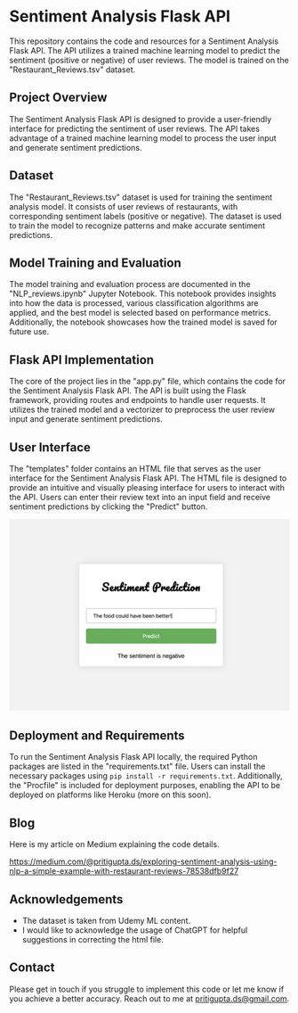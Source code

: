 # Sentiment Analysis Flask API

This repository contains the code and resources for a Sentiment Analysis Flask API. The API utilizes a trained machine learning model to predict the sentiment (positive or negative) of user reviews. The model is trained on the "Restaurant_Reviews.tsv" dataset.

## Project Overview

The Sentiment Analysis Flask API is designed to provide a user-friendly interface for predicting the sentiment of user reviews. The API takes advantage of a trained machine learning model to process the user input and generate sentiment predictions.

## Dataset

The "Restaurant_Reviews.tsv" dataset is used for training the sentiment analysis model. It consists of user reviews of restaurants, with corresponding sentiment labels (positive or negative). The dataset is used to train the model to recognize patterns and make accurate sentiment predictions.

## Model Training and Evaluation

The model training and evaluation process are documented in the "NLP_reviews.ipynb" Jupyter Notebook. This notebook provides insights into how the data is processed, various classification algorithms are applied, and the best model is selected based on performance metrics. Additionally, the notebook showcases how the trained model is saved for future use.

## Flask API Implementation

The core of the project lies in the "app.py" file, which contains the code for the Sentiment Analysis Flask API. The API is built using the Flask framework, providing routes and endpoints to handle user requests. It utilizes the trained model and a vectorizer to preprocess the user review input and generate sentiment predictions.

## User Interface

The "templates" folder contains an HTML file that serves as the user interface for the Sentiment Analysis Flask API. The HTML file is designed to provide an intuitive and visually pleasing interface for users to interact with the API. Users can enter their review text into an input field and receive sentiment predictions by clicking the "Predict" button.

![User Interface Screenshot](User_interface.png)


## Deployment and Requirements

To run the Sentiment Analysis Flask API locally, the required Python packages are listed in the "requirements.txt" file. Users can install the necessary packages using `pip install -r requirements.txt`. Additionally, the "Procfile" is included for deployment purposes, enabling the API to be deployed on platforms like Heroku (more on this soon).

## Blog
Here is my article on Medium explaining the code details. 

https://medium.com/@pritigupta.ds/exploring-sentiment-analysis-using-nlp-a-simple-example-with-restaurant-reviews-78538dfb9f27

## Acknowledgements 
- The dataset is taken from Udemy ML content.
- I would like to acknowledge the usage of ChatGPT for helpful suggestions in correcting the html file.

## Contact
Please get in touch if you struggle to implement this code or let me know if you achieve a better accuracy.
Reach out to me at pritigupta.ds@gmail.com.

